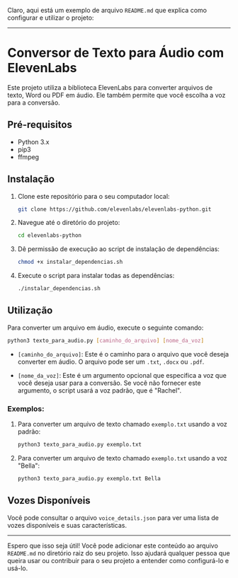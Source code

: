 Claro, aqui está um exemplo de arquivo `README.md` que explica como configurar e utilizar o projeto:

---

# Conversor de Texto para Áudio com ElevenLabs

Este projeto utiliza a biblioteca ElevenLabs para converter arquivos de texto, Word ou PDF em áudio. Ele também permite que você escolha a voz para a conversão.

## Pré-requisitos

- Python 3.x
- pip3
- ffmpeg

## Instalação

1. Clone este repositório para o seu computador local:

    ```bash
    git clone https://github.com/elevenlabs/elevenlabs-python.git
    ```

2. Navegue até o diretório do projeto:

    ```bash
    cd elevenlabs-python
    ```

3. Dê permissão de execução ao script de instalação de dependências:

    ```bash
    chmod +x instalar_dependencias.sh
    ```

4. Execute o script para instalar todas as dependências:

    ```bash
    ./instalar_dependencias.sh
    ```

## Utilização

Para converter um arquivo em áudio, execute o seguinte comando:

```bash
python3 texto_para_audio.py [caminho_do_arquivo] [nome_da_voz]
```

- `[caminho_do_arquivo]`: Este é o caminho para o arquivo que você deseja converter em áudio. O arquivo pode ser um `.txt`, `.docx` ou `.pdf`.

- `[nome_da_voz]`: Este é um argumento opcional que especifica a voz que você deseja usar para a conversão. Se você não fornecer este argumento, o script usará a voz padrão, que é "Rachel".

### Exemplos:

1. Para converter um arquivo de texto chamado `exemplo.txt` usando a voz padrão:

    ```bash
    python3 texto_para_audio.py exemplo.txt
    ```

2. Para converter um arquivo de texto chamado `exemplo.txt` usando a voz "Bella":

    ```bash
    python3 texto_para_audio.py exemplo.txt Bella
    ```

## Vozes Disponíveis

Você pode consultar o arquivo `voice_details.json` para ver uma lista de vozes disponíveis e suas características.

---

Espero que isso seja útil! Você pode adicionar este conteúdo ao arquivo `README.md` no diretório raiz do seu projeto. Isso ajudará qualquer pessoa que queira usar ou contribuir para o seu projeto a entender como configurá-lo e usá-lo.
